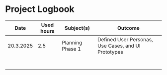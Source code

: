 # Project Logbook

| Date       | Used hours  | Subject(s)             | Outcome                     |
|------------|------------|------------------------|-----------------------------|
| 20.3.2025  | 2.5        | Planning Phase 1       | Defined User Personas, Use Cases, and UI Prototypes |
|            |            |                        |                             |
|            |            |                        |                             |
|            |            |                        |                             |
|            |            |                        |                             |
|            |            |                        |                             |
|            |            |                        |                             |
|            |            |                        |                             |
